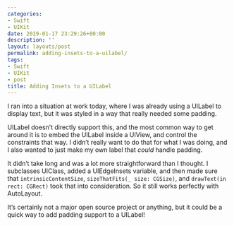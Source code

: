 ```yaml
---
categories:
- Swift
- UIKit
date: 2019-01-17 23:29:26+00:00
description: ''
layout: layouts/post
permalink: adding-insets-to-a-uilabel/
tags:
- Swift
- UIKit
- post
title: Adding Insets to a UILabel
---
```


<p>I ran into a situation at work today, where I was already using a UILabel to display text, but it was styled in a way that really needed some padding.</p>
<p>UILabel doesn’t directly support this, and the most common way to get around it is to embed the UILabel inside a UIView, and control the constraints that way. I didn’t really want to do that for what I was doing, and I also wanted to just make my own label that <em>could</em> handle padding.</p>
<p>It didn’t take long and was a lot more straightforward than I thought. I subclasses UIClass, added a UIEdgeInsets variable, and then made sure that <code>intrinsicContentSize</code>, <code>sizeThatFits(_ size: CGSize)</code>, and <code>drawText(in rect: CGRect)</code> took that into consideration. So it still works perfectly with AutoLayout.</p>
<p><script src="https://gist.github.com/chrishannah/634c476db92bdb040ba4133c82ec6bd6.js"></script></p>
<p>It’s certainly not a major open source project or anything, but it could be a quick way to add padding support to a UILabel!</p>